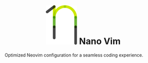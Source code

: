 <h1 align="center">
    <img src="/images/nanovim_logo.svg" alt="NanoVim logo" width="100" />
    Nano
    Vim
</h1>

Optimized Neovim configuration for a seamless coding experience. 
